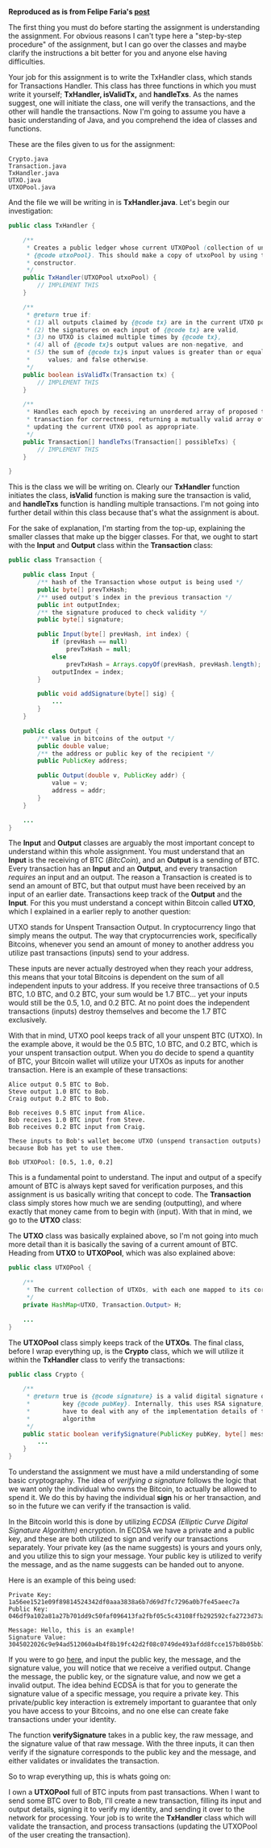 **Reproduced as is from Felipe Faria's [post](https://www.coursera.org/learn/cryptocurrency/programming/KOo3V/scrooge-coin/discussions/threads/Yu1-ncdjEeaQDgq_dR_6Tg/replies/-DEdGseoEeaQDgq_dR_6Tg)**

The first thing you must do before starting the assignment is understanding the assignment. For obvious reasons I can't type here a "step-by-step procedure" of the assignment, but I can go over the classes and maybe clarify the instructions a bit better for you and anyone else having difficulties.

Your job for this assignment is to write the TxHandler class, which stands for Transactions Handler. This class has three functions in which you must write it yourself; **TxHandler, isValidTx,** and **handleTxs**. As the names suggest, one will initiate the class, one will verify the transactions, and the other will handle the transactions. Now I'm going to assume you have a basic understanding of Java, and you comprehend the idea of classes and functions.

These are the files given to us for the assignment:
```
Crypto.java
Transaction.java
TxHandler.java
UTXO.java
UTXOPool.java
```

And the file we will be writing in is **TxHandler.java**. Let's begin our investigation:

```java
public class TxHandler {

    /**
     * Creates a public ledger whose current UTXOPool (collection of unspent transaction outputs) is
     * {@code utxoPool}. This should make a copy of utxoPool by using the UTXOPool(UTXOPool uPool)
     * constructor.
     */
    public TxHandler(UTXOPool utxoPool) {
        // IMPLEMENT THIS
    }

    /**
     * @return true if:
     * (1) all outputs claimed by {@code tx} are in the current UTXO pool, 
     * (2) the signatures on each input of {@code tx} are valid, 
     * (3) no UTXO is claimed multiple times by {@code tx},
     * (4) all of {@code tx}s output values are non-negative, and
     * (5) the sum of {@code tx}s input values is greater than or equal to the sum of its output
     *     values; and false otherwise.
     */
    public boolean isValidTx(Transaction tx) {
        // IMPLEMENT THIS
    }

    /**
     * Handles each epoch by receiving an unordered array of proposed transactions, checking each
     * transaction for correctness, returning a mutually valid array of accepted transactions, and
     * updating the current UTXO pool as appropriate.
     */
    public Transaction[] handleTxs(Transaction[] possibleTxs) {
        // IMPLEMENT THIS
    }

}
```
This is the class we will be writing on. Clearly our **TxHandler** function initiates the class, **isValid** function is making sure the transaction is valid, and **handleTxs** function is handling multiple transactions. I'm not going into further detail within this class because that's what the assignment is about.

For the sake of explanation, I'm starting from the top-up, explaining the smaller classes that make up the bigger classes. For that, we ought to start with the **Input** and **Output** class within the **Transaction** class:
```java
public class Transaction {

    public class Input {
        /** hash of the Transaction whose output is being used */
        public byte[] prevTxHash;
        /** used output's index in the previous transaction */
        public int outputIndex;
        /** the signature produced to check validity */
        public byte[] signature;

        public Input(byte[] prevHash, int index) {
            if (prevHash == null)
                prevTxHash = null;
            else
                prevTxHash = Arrays.copyOf(prevHash, prevHash.length);
            outputIndex = index;
        }

        public void addSignature(byte[] sig) {
            ...
        }
    }

    public class Output {
        /** value in bitcoins of the output */
        public double value;
        /** the address or public key of the recipient */
        public PublicKey address;

        public Output(double v, PublicKey addr) {
            value = v;
            address = addr;
        }
    }

    ...
}
```
The **Input** and **Output** classes are arguably the most important concept to understand within this whole assignment. You must understand that an **Input** is the receiving of BTC (_BitcCoin_), and an **Output** is a sending of BTC. Every transaction has an **Input** and an **Output**, and every transaction _requires_ an input and an output. The reason a Transaction is created is to send an amount of BTC, but that output must have been received by an input of an earlier date. Transactions keep track of the **Output** and the **Input**. For this you must understand a concept within Bitcoin called **UTXO**, which I explained in a earlier reply to another question:

UTXO stands for Unspent Transaction Output. In cryptocurrency lingo that simply means the output. The way that cryptocurrencies work, specifically Bitcoins, whenever you send an amount of money to another address you utilize past transactions (inputs) send to your address.

These inputs are never actually destroyed when they reach your address, this means that your total Bitcoins is dependent on the sum of all independent inputs to your address. If you receive three transactions of 0.5 BTC, 1.0 BTC, and 0.2 BTC, your sum would be 1.7 BTC... yet your inputs would still be the 0.5, 1.0, and 0.2 BTC. At no point does the independent transactions (inputs) destroy themselves and become the 1.7 BTC exclusively.

With that in mind, UTXO pool keeps track of all your unspent BTC (UTXO). In the example above, it would be the 0.5 BTC, 1.0 BTC, and 0.2 BTC, which is your unspent transaction output. When you do decide to spend a quantity of BTC, your Bitcoin wallet will utilize your UTXOs as inputs for another transaction. Here is an example of these transactions:

```text
Alice output 0.5 BTC to Bob.
Steve output 1.0 BTC to Bob.
Craig output 0.2 BTC to Bob.

Bob receives 0.5 BTC input from Alice.
Bob receives 1.0 BTC input from Steve.
Bob receives 0.2 BTC input from Craig.

These inputs to Bob's wallet become UTXO (unspend transaction outputs) because Bob has yet to use them.

Bob UTXOPool: [0.5, 1.0, 0.2]
```
This is a fundamental point to understand. The input and output of a specify amount of BTC is always kept saved for verification purposes, and this assignment is us basically writing that concept to code. The **Transaction** class simply stores how much we are sending (outputting), and where exactly that money came from to begin with (input). With that in mind, we go to the **UTXO** class:

The **UTXO** class was basically explained above, so I'm not going into much more detail than it is basically the saving of a current amount of BTC. Heading from  **UTXO** to **UTXOPool**, which was also explained above:

```java
public class UTXOPool {

    /**
     * The current collection of UTXOs, with each one mapped to its corresponding transaction output
     */
    private HashMap<UTXO, Transaction.Output> H;

    ...
}
```
The **UTXOPool** class simply keeps track of the **UTXOs**. The final class, before I wrap everything up, is the **Crypto** class, which we will utilize it within the **TxHandler** class to verify the transactions:

```java
public class Crypto {

    /**
     * @return true is {@code signature} is a valid digital signature of {@code message} under the
     *         key {@code pubKey}. Internally, this uses RSA signature, but the student does not
     *         have to deal with any of the implementation details of the specific signature
     *         algorithm
     */
    public static boolean verifySignature(PublicKey pubKey, byte[] message, byte[] signature) {
        ...
    }
}
```
To understand the assignment we must have a mild understanding of some basic cryptography. The idea of _verifying a signature_ follows the logic that we want only the individual who owns the Bitcoin, to actually be allowed to spend it. We do this by having the individual **sign** his or her transaction, and so in the future we can verify if the transaction is valid.

In the Bitcoin world this is done by utilizing _ECDSA (Elliptic Curve Digital Signature Algorithm)_ encryption. In ECDSA we have a private and a public key, and these are both utilized to sign and verify our transactions separately. Your private key (as the name suggests) is yours and yours only, and you utilize this to sign your message. Your public key is utilized to verify the message, and as the name suggests can be handed out to anyone.

Here is an example of this being used:
```
Private Key: 1a56ee1521e09f89814524342df0aaa3838a6b7d69d7fc7296a0b7fe45aeec7a
Public Key: 046df9a102a81a27b701dd9c50faf096413fa2fbf05c5c43108ffb292592cfa2723d73ad2b9da6ce7d3a2354e27010eed42001667e920a2baf358828f8a8796310

Message: Hello, this is an example!
Signature Value: 3045022026c9e94ad512060a4b4f8b19fc42d2f08c0749de493afdd8fcce157b8b05bb74022100e2c9d301f4559edb075fc5b399e371cbfa704b49a10a64835ff5532ab5a8c844
```

If you were to go [here](https://kjur.github.io/jsrsasign/sample-ecdsa.html), and input the public key, the message, and the signature value, you will notice that we receive a verified output. Change the message, the public key, or the signature value, and now we get a invalid output. The idea behind ECDSA is that for you to generate the signature value of a specific message, you require a private key. This private/public key interaction is extremely important to guarantee that only you have access to your Bitcoins, and no one else can create fake transactions under your identity.

The function **verifySignature** takes in a public key, the raw message, and the signature value of that raw message. With the three inputs, it can then verify if the signature corresponds to the public key and the message, and either validates or invalidates the transaction.

So to wrap everything up, this is whats going on:

I own a **UTXOPool** full of BTC inputs from past transactions. When I want to send some BTC over to Bob, I'll create a new transaction, filling its input and output details, signing it to verify my identity, and sending it over to the network for processing. Your job is to write the **TxHandler** class which will validate the transaction, and process transactions (updating the UTXOPool of the user creating the transaction).
